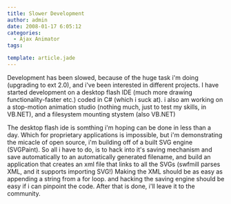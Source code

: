 ```yaml
---
title: Slower Development
author: admin
date: 2008-01-17 6:05:12
categories:
  - Ajax Animator
tags: 

template: article.jade
---
```


Development has been slowed, because of the huge task i'm doing (upgrading to ext 2.0), and i've been interested in different projects. I have started development on a desktop flash IDE (much more drawing functionality-faster etc.) coded in C# (which i suck at). i also am working on a stop-motion animation studio (nothing much, just to test my skills, in VB.NET), and a filesystem mounting stystem (also VB.NET)

The desktop flash ide is somthing i'm hoping can be done in less than a day. Which for proprietary applications is impossible, but i'm demonstrating the micacle of open source, i'm building off of a built SVG engine (SVGPaint). So all i have to do, is to hack into it's saving mechanism and save automatically to an automatically generated filename, and build an application that creates an xml file that links to all the SVGs (swfmill parses XML, and it supports importing SVG!) Making the XML should be as easy as appending a string from a for loop. and hacking the saving engine should be easy if i can pinpoint the code. After that is done, i'll leave it to the community.

